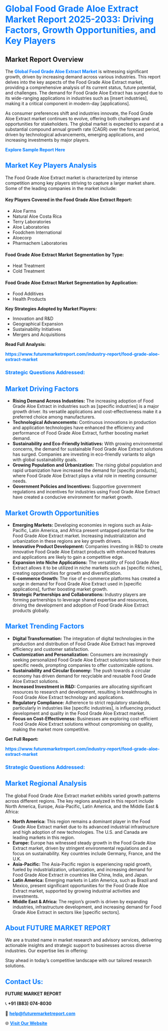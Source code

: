 <h1 style="color: #007BFF;">Global Food Grade Aloe Extract Market Report 2025-2033: Driving Factors, Growth Opportunities, and Key Players</h1>

<section id="overview">
<h2>Market Report Overview</h2>
<p>The <a href="https://www.futuremarketreport.com/industry-report/food-grade-aloe-extract-market" style="color: #007BFF; text-decoration: none;"><strong>Global Food Grade Aloe Extract Market</strong></a> is witnessing significant growth, driven by increasing demand across various industries. This report delves into the key aspects of the Food Grade Aloe Extract market, providing a comprehensive analysis of its current status, future potential, and challenges. The demand for Food Grade Aloe Extract has surged due to its wide-ranging applications in industries such as [insert industries], making it a critical component in modern-day [applications].</p>
<p>As consumer preferences shift and industries innovate, the Food Grade Aloe Extract market continues to evolve, offering both challenges and opportunities for stakeholders. The global market is expected to expand at a substantial compound annual growth rate (CAGR) over the forecast period, driven by technological advancements, emerging applications, and increasing investments by major players.</p>
</section>

<section id="overview">
<p><a href="https://www.futuremarketreport.com/request-sample/reportId=108238" style="color: #007BFF; text-decoration: none;"><strong>Explore Sample Report Here</strong></a></p>
</section>

<section id="key-players">
<h2 style="color: #007BFF;">Market Key Players Analysis</h2>
<p>The Food Grade Aloe Extract market is characterized by intense competition among key players striving to capture a larger market share. Some of the leading companies in the market include:</p>
<h4>Key Players Covered in the Food Grade Aloe Extract Report:</h4>
<ul><li>Aloe Farms</li><li>Natural Aloe Costa Rica</li><li>Terry Laboratories</li><li>Aloe Laboratories</li><li>Foodchem International</li><li>Aloecorp</li><li>Pharmachem Laboratories</li></ul>
<h4>Food Grade Aloe Extract Market Segmentation by Type:</h4>
<ul><li>Heat Treatment</li><li>Cold Treatment</li></ul>

<h4>Food Grade Aloe Extract Market Segmentation by Application:</h4>
<ul><li>Food Additives</li><li>Health Products</li></ul>
<p><strong>Key Strategies Adopted by Market Players:</strong></p>
<ul>
<li>Innovation and R&D</li>
<li>Geographical Expansion</li>
<li>Sustainability Initiatives</li>
<li>Mergers and Acquisitions</li>
</ul>
</section>

<section>
<p><strong>Read Full Analysis: </strong></p><a href="https://www.futuremarketreport.com/industry-report/food-grade-aloe-extract-market" style="color: #007BFF; text-decoration: none;"><strong>https://www.futuremarketreport.com/industry-report/food-grade-aloe-extract-market</strong></a>
<h3 style="color: #007BFF;">Strategic Questions Addressed:</h3>
</section>

<section id="driving-factors">
<h2 style="color: #007BFF;">Market Driving Factors</h2>
<ul>
<li><strong>Rising Demand Across Industries:</strong> The increasing adoption of Food Grade Aloe Extract in industries such as [specific industries] is a major growth driver. Its versatile applications and cost-effectiveness make it a preferred choice among manufacturers.</li>
<li><strong>Technological Advancements:</strong> Continuous innovations in production and application technologies have enhanced the efficiency and performance of Food Grade Aloe Extract, further boosting market demand.</li>
<li><strong>Sustainability and Eco-Friendly Initiatives:</strong> With growing environmental concerns, the demand for sustainable Food Grade Aloe Extract solutions has surged. Companies are investing in eco-friendly variants to align with global sustainability goals.</li>
<li><strong>Growing Population and Urbanization:</strong> The rising global population and rapid urbanization have increased the demand for [specific products], where Food Grade Aloe Extract plays a vital role in meeting consumer needs.</li>
<li><strong>Government Policies and Incentives:</strong> Supportive government regulations and incentives for industries using Food Grade Aloe Extract have created a conducive environment for market growth.</li>
</ul>
</section>

<section id="growth-opportunities">
<h2 style="color: #007BFF;">Market Growth Opportunities</h2>
<ul>
<li><strong>Emerging Markets:</strong> Developing economies in regions such as Asia-Pacific, Latin America, and Africa present untapped potential for the Food Grade Aloe Extract market. Increasing industrialization and urbanization in these regions are key growth drivers.</li>
<li><strong>Innovative Product Development:</strong> Companies investing in R&D to create innovative Food Grade Aloe Extract products with enhanced features and applications are likely to gain a competitive edge.</li>
<li><strong>Expansion into Niche Applications:</strong> The versatility of Food Grade Aloe Extract allows it to be utilized in niche markets such as [specific niches], creating opportunities for growth and diversification.</li>
<li><strong>E-commerce Growth:</strong> The rise of e-commerce platforms has created a surge in demand for Food Grade Aloe Extract used in [specific applications], further boosting market growth.</li>
<li><strong>Strategic Partnerships and Collaborations:</strong> Industry players are forming partnerships to leverage shared expertise and resources, driving the development and adoption of Food Grade Aloe Extract products globally.</li>
</ul>
</section>

<section id="trending-factors">
<h2 style="color: #007BFF;">Market Trending Factors</h2>
<ul>
<li><strong>Digital Transformation:</strong> The integration of digital technologies in the production and distribution of Food Grade Aloe Extract has improved efficiency and customer satisfaction.</li>
<li><strong>Customization and Personalization:</strong> Consumers are increasingly seeking personalized Food Grade Aloe Extract solutions tailored to their specific needs, prompting companies to offer customizable options.</li>
<li><strong>Sustainability and Circular Economy:</strong> The push towards a circular economy has driven demand for recyclable and reusable Food Grade Aloe Extract solutions.</li>
<li><strong>Increased Investment in R&D:</strong> Companies are allocating significant resources to research and development, resulting in breakthroughs in Food Grade Aloe Extract technology and applications.</li>
<li><strong>Regulatory Compliance:</strong> Adherence to strict regulatory standards, particularly in industries like [specific industries], is influencing product development and quality in the Food Grade Aloe Extract market.</li>
<li><strong>Focus on Cost-Effectiveness:</strong> Businesses are exploring cost-efficient Food Grade Aloe Extract solutions without compromising on quality, making the market more competitive.</li>
</ul>
</section>

<section>
<p><strong>Get Full Report: </strong></p><a href="https://www.futuremarketreport.com/industry-report/food-grade-aloe-extract-market" style="color: #007BFF; text-decoration: none;"><strong>https://www.futuremarketreport.com/industry-report/food-grade-aloe-extract-market</strong></a>
<h3 style="color: #007BFF;">Strategic Questions Addressed:</h3>
</section>


<section id="regional-analysis">
<h2 style="color: #007BFF;">Market Regional Analysis</h2>
<p>The global Food Grade Aloe Extract market exhibits varied growth patterns across different regions. The key regions analyzed in this report include North America, Europe, Asia-Pacific, Latin America, and the Middle East & Africa:</p>
<ul>
<li><strong>North America:</strong> This region remains a dominant player in the Food Grade Aloe Extract market due to its advanced industrial infrastructure and high adoption of new technologies. The U.S. and Canada are leading markets in this region.</li>
<li><strong>Europe:</strong> Europe has witnessed steady growth in the Food Grade Aloe Extract market, driven by stringent environmental regulations and a focus on sustainability. Key countries include Germany, France, and the U.K.</li>
<li><strong>Asia-Pacific:</strong> The Asia-Pacific region is experiencing rapid growth, fueled by industrialization, urbanization, and increasing demand for Food Grade Aloe Extract in countries like China, India, and Japan.</li>
<li><strong>Latin America:</strong> Emerging markets in Latin America, such as Brazil and Mexico, present significant opportunities for the Food Grade Aloe Extract market, supported by growing industrial activities and investments.</li>
<li><strong>Middle East & Africa:</strong> The region’s growth is driven by expanding industries, infrastructure development, and increasing demand for Food Grade Aloe Extract in sectors like [specific sectors].</li>
</ul>
</section>

<footer>
<h2 style="color: #007BFF;">About FUTURE MARKET REPORT</h2>
<p>We are a trusted name in market research and advisory services, delivering actionable insights and strategic support to businesses across diverse industries. Our expertise lies in offering:</p>

<p>Stay ahead in today’s competitive landscape with our tailored research solutions.</p>

<h2 style="color: #007BFF;">Contact Us:</h2>
<p><strong>FUTURE MARKET REPORT</strong></p>
<p>📞 <strong>+91 (883) 074-8030</strong></p>
<p>📧 <strong><a href="mailto:help@futuremarketreport.com" style="color: #007BFF;">help@futuremarketreport.com</a></strong></p>
<p>🌐 <strong><a href="https://www.futuremarketreport.com/" style="color: #007BFF;">Visit Our Website</a></strong></p>
</footer>